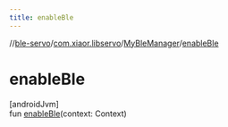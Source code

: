 ```yaml
---
title: enableBle
---
```

//[ble-servo](../../../index.html)/[com.xiaor.libservo](../index.html)/[MyBleManager](index.html)/[enableBle](enable-ble.html)



# enableBle



[androidJvm]\
fun [enableBle](enable-ble.html)(context: Context)




